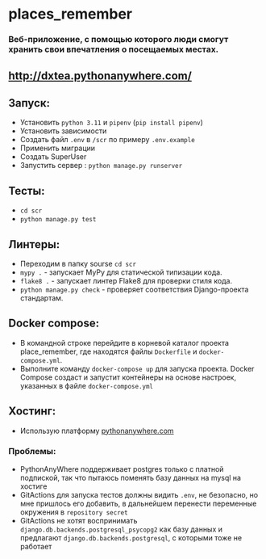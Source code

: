 # places_remember
### Веб-приложение, с помощью которого люди смогут хранить свои впечатления о посещаемых местах.
## http://dxtea.pythonanywhere.com/
## Запуск:
* Установить `python 3.11` и `pipenv` (`pip install pipenv`) 
* Установить зависимости
* Создать файл `.env` в `/scr` по примеру `.env.example`
* Применить миграции
* Создать SuperUser
* Запустить сервер : `python manage.py runserver`
## Тесты:
* `cd scr` 
* `python manage.py test`
## Линтеры:
* Переходим в папку sourse `cd scr`
* `mypy .` - запускает MyPy для статической типизации кода.
* `flake8 .` - запускает линтер Flake8 для проверки стиля кода.
* `python manage.py check` - проверяет соответствия Django-проекта стандартам.
## Docker compose:
* В командной строке перейдите в корневой каталог проекта place_remember, где находятся файлы `Dockerfile` и `docker-compose.yml`.
* Выполните команду `docker-compose up` для запуска проекта. Docker Compose создаст и запустит контейнеры на основе настроек, указанных в файле `docker-compose.yml`
## Хостинг:
* Использую платформу [pythonanywhere.com](https://www.pythonanywhere.com/)
### Проблемы:
* PythonAnyWhere поддерживает postgres только с платной подпиской, так что пытаюсь поменять базу данных на mysql на хостиге
* GitActions для запуска тестов должны видить `.env`, не безопасно, но мне пришлось его добавить, в дальнейшем перенести переменные окружения в `repository secret`
* GitActions не хотят воспринимать `django.db.backends.postgresql_psycopg2` как базу данных и предлагают `django.db.backends.postgresql`, с которыми тоже не работает

